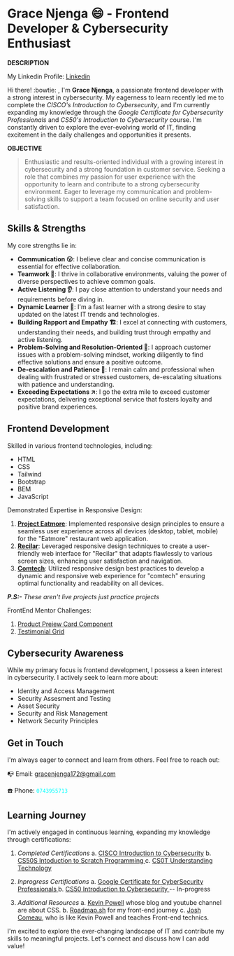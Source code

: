 **Grace Njenga :smile: - Frontend Developer & Cybersecurity Enthusiast**
======

**DESCRIPTION**

My Linkedin Profile: <a href="https://linkedin.com/in/Grace Njenga"> Linkedin </a> 

Hi there! :bowtie: , I'm **Grace Njenga**, a passionate frontend developer with a strong interest in cybersecurity. My eagerness to learn recently led me to complete the *CISCO's Introduction to Cybersecurity*, and I'm currently expanding my knowledge through the *Google Certificate for Cybersecurity Professionals* and *CS50's Introduction to Cybersecurity* course. I'm constantly driven to explore the ever-evolving world of IT, finding excitement in the daily challenges and opportunities it presents.

**OBJECTIVE**

> Enthusiastic and results-oriented individual with a growing interest in cybersecurity and a strong foundation in customer service.
> Seeking a role that combines my passion for user experience with the opportunity to learn and contribute to a strong cybersecurity environment.
> Eager to leverage my communication and problem-solving skills to support a team focused on online security and user satisfaction.

**Skills & Strengths**
----

My core strengths lie in:

- **Communication 😮**: I believe clear and concise communication is essential for effective collaboration.
- **Teamwork 🤝**: I thrive in collaborative environments, valuing the power of diverse perspectives to achieve common goals.
- **Active Listening 👂**: I pay close attention to understand your needs and requirements before diving in.
- **Dynamic Learner 📖**: I'm a fast learner with a strong desire to stay updated on the latest IT trends and technologies.
- **Building Rapport and Empathy 🏗️**: I excel at connecting with customers, understanding their needs, and building trust through empathy and active listening.
- **Problem-Solving and Resolution-Oriented 🧮**: I approach customer issues with a problem-solving mindset, working diligently to find effective solutions and ensure a positive outcome.
- **De-escalation and Patience 🙂**: I remain calm and professional when dealing with frustrated or stressed customers, de-escalating situations with patience and understanding.
- **Exceeding Expectations ↗️**: I go the extra mile to exceed customer expectations, delivering exceptional service that fosters loyalty and positive brand experiences.

**Frontend Development**
---

Skilled in various frontend technologies, including:

- HTML
- CSS
- Tailwind
- Bootstrap
- BEM
- JavaScript

Demonstrated Expertise in Responsive Design:

1. <a href="https://github.com/Grace-Njenga/Eat-More">**Project Eatmore**</a>: Implemented responsive design principles to ensure a seamless user experience across all devices (desktop, tablet, mobile) for the "Eatmore" restaurant web application. 
2. <a href="https://github.com/Grace-Njenga/Reciclar">**Recilar**</a>: Leveraged responsive design techniques to create a user-friendly web interface for "Recilar" that adapts flawlessly to various screen sizes, enhancing user satisfaction and navigation.
3. <a href="https://github.com/Grace-Njenga/project9">**Comtech**</a>: Utilized responsive design best practices to develop a dynamic and responsive web experience for "comtech" ensuring optimal functionality and readability on all devices.

***P.S:-** These aren't live projects just practice projects* 

FrontEnd Mentor Challenges:
1. <a href="https://www.frontendmentor.io/solutions/responsive-grid-4FLh5VDePL"> Product Preiew Card Component</a>
2. <a href="https://www.frontendmentor.io/solutions/testimonial-grid-8-ngKJJVU7"> Testimonial Grid</a>

**Cybersecurity Awareness**
-----

While my primary focus is frontend development, I possess a keen interest in cybersecurity. I actively seek to learn more about:

- Identity and Access Management
- Security Assesment and Testing
- Asset Security
- Security and Risk Management
- Network Security Principles

**Get in Touch**
-----

I'm always eager to connect and learn from others. Feel free to reach out:

📭 Email: gracenjenga172@gmail.com

☎️ Phone: <code style = "color : aqua">0743955713</code>

**Learning Journey**
-----

I'm actively engaged in continuous learning, expanding my knowledge through certifications:

 1. *Completed Certifications*
     a. <a href="https://www.credly.com/badges/82e3cf9b-fde0-4b89-a0f2-95731f2dea9b/public_url"> CISCO Introduction to Cybersecurity</a>
     b. <a href="https://certificates.cs50.io/11907449-b942-4b6a-bdf1-b33cbc7dc40a.pdf?size=letter"> CS50S Intoduction to Scratch Programming  </a>
     c. <a href="https://certificates.cs50.io/3769ef31-768c-45a4-b95b-31e5a9b7f43e.pdf?size=letter"> CS0T Understanding Technology </a>

2. *Inprogress Certifications*
a. <a href=""> Google Certificate for CyberSecurity Professionals </a>
b. <a href=""> CS50 Introduction to Cybersecurity </a> -- In-progress


3. *Additional Resources*
a. <a href="https://www.kevinpowell.co/resources/">Kevin Powell</a> whose blog and youtube channel are about CSS.
b. <a href="https://roadmap.sh/">Roadmap.sh</a> for my front-end journey
c. <a href="https://www.joshwcomeau.com">Josh Comeau</a>, who is like Kevin Powell and teaches Front-end technics.

I'm excited to explore the ever-changing landscape of IT and contribute my skills to meaningful projects. Let's connect and discuss how I can add value!

<!---
Grace-Njenga/Grace-Njenga is a ✨ special ✨ repository because its `README.md` (this file) appears on your GitHub profile.
You can click the Preview link to take a look at your changes.
--->
